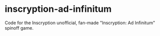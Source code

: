 # inscryption-ad-infinitum
Code for the Inscryption unofficial, fan-made "Inscryption: Ad Infinitum" spinoff game.